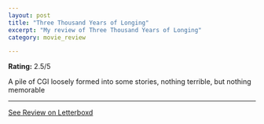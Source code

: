 ```yaml
---
layout: post
title: "Three Thousand Years of Longing"
excerpt: "My review of Three Thousand Years of Longing"
category: movie_review

---
```


**Rating:** 2.5/5

A pile of CGI loosely formed into some stories, nothing terrible, but nothing memorable

<hr>

[See Review on Letterboxd](https://boxd.it/3cgg5F)
